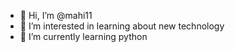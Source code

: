 - 👋 Hi, I’m @mahi11
- 👀 I’m interested in learning about new technology
- 🌱 I’m currently learning python

<!---
mahi11/mahi11 is a ✨ special ✨ repository because its `README.md` (this file) appears on your GitHub profile.
You can click the Preview link to take a look at your changes.
--->
